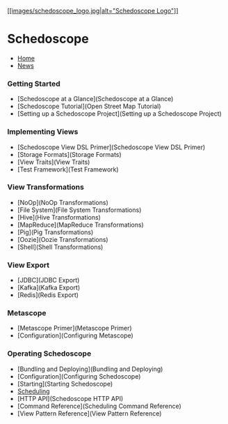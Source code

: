[[[images/schedoscope_logo.jpg|alt="Schedoscope Logo"]]](http://www.schedoscope.org)

Schedoscope
===============
* [Home](Home)
* [News](News)

### Getting Started
* [Schedoscope at a Glance](Schedoscope at a Glance)
* [Schedoscope Tutorial](Open Street Map Tutorial)
* [Setting up a Schedoscope Project](Setting up a Schedoscope Project)

### Implementing Views
* [Schedoscope View DSL Primer](Schedoscope View DSL Primer)
* [Storage Formats](Storage Formats)
* [View Traits](View Traits)
* [Test Framework](Test Framework)

### View Transformations
* [NoOp](NoOp Transformations)
* [File System](File System Transformations)
* [Hive](Hive Transformations)
* [MapReduce](MapReduce Transformations)
* [Pig](Pig Transformations)
* [Oozie](Oozie Transformations)
* [Shell](Shell Transformations)

### View Export
* [JDBC](JDBC Export)
* [Kafka](Kafka Export)
* [Redis](Redis Export)

### Metascope
* [Metascope Primer](Metascope Primer)
* [Configuration](Configuring Metascope)

### Operating Schedoscope
* [Bundling and Deploying](Bundling and Deploying)
* [Configuration](Configuring Schedoscope)
* [Starting](Starting Schedoscope)
* [Scheduling](Scheduling)
* [HTTP API](Schedoscope HTTP API)
* [Command Reference](Scheduling Command Reference)
* [View Pattern Reference](View Pattern Reference)